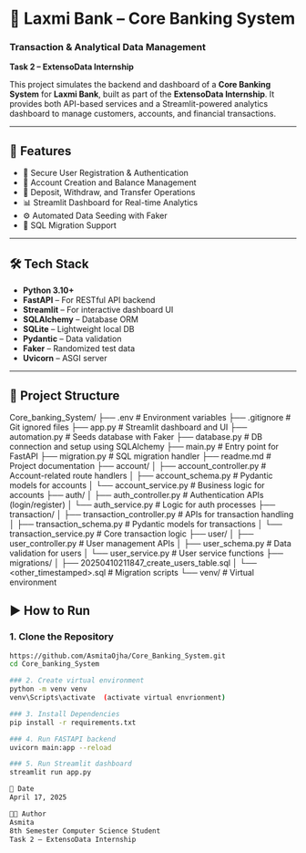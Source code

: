 # 🏦 Laxmi Bank – Core Banking System  
### Transaction & Analytical Data Management  
**Task 2 – ExtensoData Internship**

This project simulates the backend and dashboard of a **Core Banking System** for **Laxmi Bank**, built as part of the **ExtensoData Internship**. It provides both API-based services and a Streamlit-powered analytics dashboard to manage customers, accounts, and financial transactions.

---

## 🚀 Features

- 🔐 Secure User Registration & Authentication  
- 💼 Account Creation and Balance Management  
- 💸 Deposit, Withdraw, and Transfer Operations  
- 📊 Streamlit Dashboard for Real-time Analytics  
- ⚙️ Automated Data Seeding with Faker  
- 📁 SQL Migration Support

---

## 🛠 Tech Stack

- **Python 3.10+**
- **FastAPI** – For RESTful API backend  
- **Streamlit** – For interactive dashboard UI  
- **SQLAlchemy** – Database ORM  
- **SQLite** – Lightweight local DB  
- **Pydantic** – Data validation  
- **Faker** – Randomized test data  
- **Uvicorn** – ASGI server  

---

## 📁 Project Structure
Core_banking_System/
├── .env                         # Environment variables
├── .gitignore                   # Git ignored files
├── app.py                       # Streamlit dashboard and UI
├── automation.py                # Seeds database with Faker
├── database.py                  # DB connection and setup using SQLAlchemy
├── main.py                      # Entry point for FastAPI
├── migration.py                 # SQL migration handler
├── readme.md                    # Project documentation
├── account/
│   ├── account_controller.py    # Account-related route handlers
│   ├── account_schema.py        # Pydantic models for accounts
│   └── account_service.py       # Business logic for accounts
├── auth/
│   ├── auth_controller.py       # Authentication APIs (login/register)
│   └── auth_service.py          # Logic for auth processes
├── transaction/
│   ├── transaction_controller.py # APIs for transaction handling
│   ├── transaction_schema.py     # Pydantic models for transactions
│   └── transaction_service.py    # Core transaction logic
├── user/
│   ├── user_controller.py       # User management APIs
│   ├── user_schema.py           # Data validation for users
│   └── user_service.py          # User service functions
├── migrations/
│   ├── 20250410211847_create_users_table.sql
│   └── <other_timestamped>.sql # Migration scripts
└── venv/                        # Virtual environment
## ▶️ How to Run

### 1. Clone the Repository
```bash
https://github.com/AsmitaOjha/Core_Banking_System.git
cd Core_banking_System

### 2. Create virtual environment
python -m venv venv
venv\Scripts\activate  (activate virtual envrionment)

### 3. Install Dependencies
pip install -r requirements.txt

### 4. Run FASTAPI backend
uvicorn main:app --reload

### 5. Run Streamlit dashboard
streamlit run app.py

📅 Date
April 17, 2025

👩‍💻 Author
Asmita
8th Semester Computer Science Student
Task 2 – ExtensoData Internship


